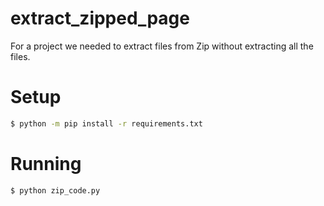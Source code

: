 # extract_zipped_page
For a project we needed to extract files from Zip without extracting all the files.

# Setup

```bash
$ python -m pip install -r requirements.txt
```

# Running

```bash
$ python zip_code.py
```


